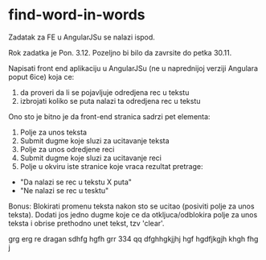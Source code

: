 # find-word-in-words

Zadatak za FE u AngularJSu se nalazi ispod. 

Rok zadatka je Pon.  3.12. Pozeljno bi bilo da zavrsite do petka 30.11.

Napisati front end aplikaciju u AngularJSu (ne u naprednijoj verziji Angulara poput 6ice) koja ce:
1. da proveri da li se pojavljuje odredjena rec u tekstu
2. izbrojati koliko se puta nalazi ta odredjena rec u tekstu

Ono sto je bitno je da front-end stranica sadrzi pet elementa:
1. Polje za unos teksta
2. Submit dugme koje sluzi za ucitavanje teksta
3. Polje za unos odredjene reci
4. Submit dugme koje sluzi za ucitavanje reci
5. Polje u okviru iste stranice koje vraca rezultat pretrage:
- "Da nalazi se rec u tekstu X puta"
- "Ne nalazi se rec u tesktu"

Bonus: 
Blokirati promenu teksta nakon sto se ucitao (posiviti polje za unos teksta).
Dodati jos jedno dugme koje ce da otkljuca/odblokira polje za unos teksta i obrise 
prethodno unet tekst, tzv 'clear'. 







grg erg re  dragan sdhfg hgfh grr 334 qq dfghhgkjjhj hgf hgdfjkgjh khgh fhg j
